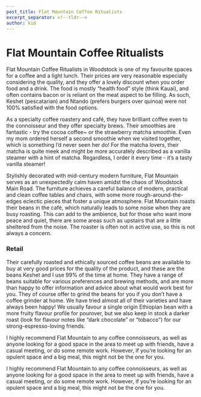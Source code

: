 ```yaml
---
post_title: Flat Mountain Coffee Ritualists
excerpt_separator: <!--tldr-->
author: kid
---
```


<h1>Flat Mountain Coffee Ritualists</h1>

Flat Mountain Coffee Ritualists in Woodstock is one of my favourite spaces for a coffee and a light lunch. Their prices are very reasonable especially considering the quality, and they offer a lovely discount when you order food and a drink. The food is mostly “health food” style (think Kauai), and often contains bacon or is reliant on the meat aspect to be filling. As such, Keshet (pescatarian) and Ntando (prefers burgers over quinoa) were not 100% satisfied with the food options.

As a specialty coffee roastery and café, they have brilliant coffee even to the connoisseur and they offer specialty brews. Their smoothies are fantastic - try the cocoa coffee~ or the strawberry matcha smoothie. Even my mom ordered herself a second smoothie when we visited together, which is something I’d never seen her do! For the matcha lovers, their matcha is quite meek and might be more accurately described as a vanilla steamer with a hint of matcha. Regardless, I order it every time - it’s a tasty vanilla steamer!

Stylishly decorated with mid-century modern furniture, Flat Mountain serves as an unexpectedly calm haven amidst the chaos of Woodstock Main Road. The furniture achieves a careful balance of modern, practical and clean coffee tables and chairs, with some more rough-around-the-edges eclectic pieces that foster a unique atmosphere. Flat Mountain roasts their beans in the café, which naturally leads to some noise when they are busy roasting. This can add to the ambience, but for those who want more peace and quiet, there are some areas such as upstairs that are a little sheltered from the noise. The roaster is often not in active use, so this is not always a concern.

<h3>Retail</h3>

Their carefully roasted and ethically sourced coffee beans are available to buy at very good prices for the quality of the product, and these are the beans Keshet and I use 99% of the time at home. They have a range of beans suitable for various preferences and brewing methods, and are more than happy to offer information and advice about what would work best for you. They of course offer to grind the beans for you if you don’t have a coffee grinder at home. We have tried almost all of their varieties and have always been happy! We usually favour a single origin Ethiopian bean with a more fruity flavour profile for pourover, but we also keep in stock a darker roast (look for flavour notes like “dark chocolate” or “tobacco”) for our strong-espresso-loving friends.

I highly recommend Flat Mountain to any coffee connoisseurs, as well as anyone looking for a good space in the area to meet up with friends, have a casual meeting, or do some remote work. However, if you’re looking for an opulent space and a big meal, this might not be the one for you.

<!--tldr-->

I highly recommend Flat Mountain to any coffee connoisseurs, as well as anyone looking for a good space in the area to meet up with friends, have a casual meeting, or do some remote work. However, if you’re looking for an opulent space and a big meal, this might not be the one for you.